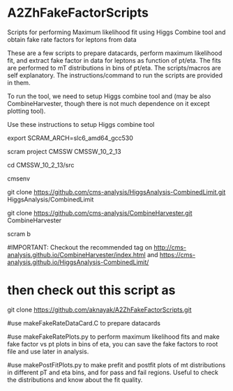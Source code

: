 # A2ZhFakeFactorScripts
Scripts for performing Maximum likelihood fit using Higgs Combine tool and obtain fake rate factors for leptons from data 

These are a few scripts to prepare datacards, perform maximum likelihood fit, and extract fake factor in data for leptons as function of pt/eta. The fits are performed to mT distributions in bins of pt/eta. 
The scripts/macros are self explanatory. The instructions/command to run the scripts are provided in them. 

To run the tool, we need to setup Higgs combine tool and (may be also CombineHarvester, though there is not much dependence on it except plotting tool).

Use these instructions to setup Higgs   combine tool

export SCRAM_ARCH=slc6_amd64_gcc530

scram project CMSSW CMSSW_10_2_13

cd CMSSW_10_2_13/src

cmsenv

git clone https://github.com/cms-analysis/HiggsAnalysis-CombinedLimit.git HiggsAnalysis/CombinedLimit

git clone https://github.com/cms-analysis/CombineHarvester.git CombineHarvester

scram b


#IMPORTANT: Checkout the recommended tag on http://cms-analysis.github.io/CombineHarvester/index.html and https://cms-analysis.github.io/HiggsAnalysis-CombinedLimit/

# then check out this script as

git clone https://github.com/aknayak/A2ZhFakeFactorScripts.git

#use makeFakeRateDataCard.C to prepare datacards

#use makeFakeRatePlots.py to perform maximum likelihood fits and make fake factor vs pt plots in bins of eta, you can save the fake factors to root file and use later in analysis. 

#use makePostFitPlots.py to make prefit and postfit plots of mt distributions in different pT and eta bins, and for pass and fail regions. Useful to check the distributions and know about the fit quality.
